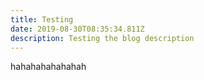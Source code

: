 ```yaml
---
title: Testing
date: 2019-08-30T08:35:34.811Z
description: Testing the blog description
---
```

hahahahahahahah
